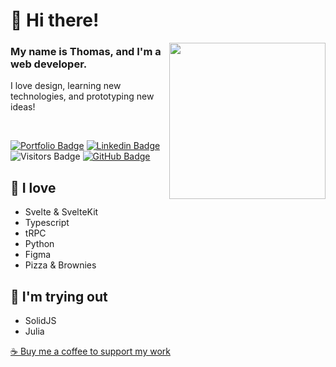 <h1> 👋 Hi there! </h1>

<img src="https://media1.giphy.com/media/ZDTbix65Me1YDNLDF3/giphy.gif?cid=790b76117525cb2372e1afedd54b3d71d68ea4159848ec5b&rid=giphy.gif&ct=ts" align="right" width="250" />

### My name is Thomas, and I'm a web developer.

I love design, learning new technologies, and prototyping new ideas!

<br>

[![Portfolio Badge](https://img.shields.io/badge/-Portfolio-a783c6?style=for-the-badge&logo=Svelte&logoColor=white&link=https://www.linkedin.com/in/thomas-gl)](https://www.thomasglopes.com/)
[![Linkedin Badge](https://img.shields.io/badge/-LinkedIn-a783c6?style=for-the-badge&logo=Linkedin&logoColor=white&link=https://www.linkedin.com/in/thomas-gl)](https://www.linkedin.com/in/thomas-gl)
![Visitors Badge](https://komarev.com/ghpvc/?username=tglide&label=Visitors&style=for-the-badge&color=6cb288)
[![GitHub Badge](https://img.shields.io/github/followers/TGlide?label=follow&style=for-the-badge&color=6cb288)](https://github.com/TGlide)


## 🎉 I love 

- Svelte & SvelteKit
- Typescript
- tRPC
- Python
- Figma
- Pizza & Brownies

## 👀 I'm trying out 

- SolidJS
- Julia


[☕ Buy me a coffee to support my work](https://ko-fi.com/thomasglopes)
